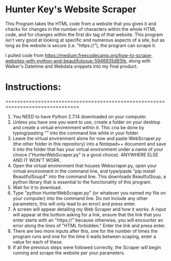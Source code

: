 # Hunter Key's Website Scraper
This Program takes the HTML code from a website that you gives it and chacks for changes in the number of characters within the whole HTML 
code, and for changes within the first div tag of that website. This program isn't very good at looking at specific and numerous aspects 
of a site, but as long as the website is secure (i.e. "https://"), the program can scrape it.

I pulled code from https://medium.freecodecamp.org/how-to-scrape-websites-with-python-and-beautifulsoup-5946935d93fe, along with Walker's 
Datetime and Webdata snippets into my final product. 


# Instructions:
===============================================================================

1) You NEED to have Python 2.7.14 downloaded on your computer.
2) Unless you have one you want to use, create a folder on your desktop and create a virtual envirenment within it. Thic cna be done by typing/pasting "" into the command line while in your folder.
3) Leave the virtual envirenment alone for now and paste WebScraper.py (the other folder in this repository) into a Notepad++ document and save it into the folder that has your virtual environment under a name of your choice ("HunterWebScraper.py" is a good choice). ANYWHERE ELSE AND IT WON'T WORK.
4) Open the virtual envirenment that houses Webscraper.py, open your virtual environment in the command line, and type/paste "pip install BeautifulSoup4" into the command line. This downloads BeautfulSoup, a python library that is essential to the functionality of this program.
5) Wait for it to download.
6) Type "python HunterWebScraper.py" (or whatever you named my file on your computer) into the command line. Do not include any other parameters, this will only lead to an error) and press enter.
7) A screen will appear detailing my Web Scraper and how it works. A input will appear at the bottom asking for a link, ensure that the link that you enter starts with an "https://" because otherwise, you will encounter an error along the lines of "HTML forbidden." Enter the link and press enter.
8) There are two more inputs after this, one for the number of times the program runs and one for the time it waits between scaping, enter a value for each of these.
9) If all the previous steps were followed correctly, the Scraper will begin running and scrape the website per your parameters.
